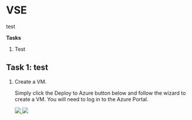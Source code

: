 # VSE

test

**Tasks**

1. Test

## Task 1: test
    
1. Create a VM.
    
    Simply click the Deploy to Azure button below and follow the wizard to create a VM. You will need to log in to the Azure Portal.
                                                                     
	<a href="https://portal.azure.com/#create/Microsoft.Template/uri/https%3A%2F%2Fraw.githubusercontent.com%2Fsawpresto%2Fvse2017%2Fmaster%2Ftemplate.json" target="_blank">
		<img src="http://azuredeploy.net/deploybutton.png"/>
	</a>
	<a href="http://armviz.io/#/?load=https%3A%2F%2Fraw.githubusercontent.com%2Fsawpresto%2Fvse2017%2Fmaster%2Ftemplate.json" target="_blank">
		<img src="http://armviz.io/visualizebutton.png"/>
	</a>
